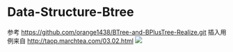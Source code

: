 # Data-Structure-Btree

参考
https://github.com/orange1438/BTree-and-BPlusTree-Realize.git
插入用例来自
http://taop.marchtea.com/03.02.html
![](http://i.imgur.com/cWFnx3A.png)